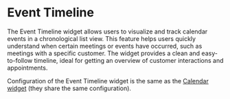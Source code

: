 # Event Timeline

The Event Timeline widget allows users to visualize and track calendar events in a chronological list view. This feature helps users quickly understand when certain meetings or events have occurred, such as meetings with a specific customer. The widget provides a clean and easy-to-follow timeline, ideal for getting an overview of customer interactions and appointments.

Configuration of the Event Timeline widget is the same as the [Calendar widget](/docs/modules/widgets/calendar) (they share the same configuration).

